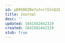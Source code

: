 ```yaml
---
id: pB950DZBe7xtnrlSlnQ1S
title: Journal
desc: ''
updated: 1641582442319
created: 1641582442319
stub: true
---
```


